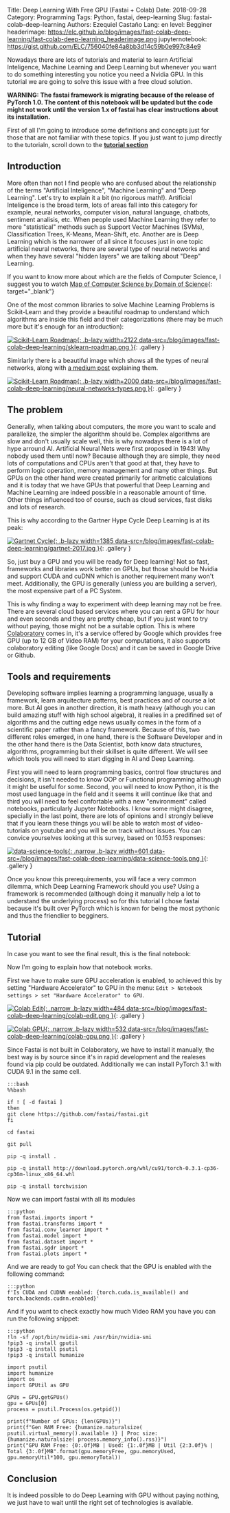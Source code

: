 Title: Deep Learning With Free GPU (Fastai + Colab)
Date: 2018-09-28
Category: Programming
Tags: Python, fastai, deep-learning
Slug: fastai-colab-deep-learning
Authors: Ezequiel Castaño
Lang: en
level: Begginer
headerimage: https://elc.github.io/blog/images/fast-colab-deep-learning/fast-colab-deep-learning_headerimage.png
jupyternotebook: https://gist.github.com/ELC/756040fe84a8bb3d14c59b0e997c84e9

Nowadays there are lots of tutorials and material to learn Artificial Inteligence, Machine Learning and Deep Learning but whenever you want to do something interesting you notice you need a Nvidia GPU. In this tutorial we are going to solve this issue with a free cloud solution.

<!-- PELICAN_END_SUMMARY -->

**WARNING: The fastai framework is migrating because of the release of PyTorch 1.0. The content of this notebook will be updated but the code might not work until the version 1.x of fastai has clear instructions about its installation.**

First of all I'm going to introduce some definitions and concepts just for those that are not familiar with these topics. If you just want to  jump directly to the tutorialn, scroll down to the [**tutorial section**](#tutorial)

## Introduction

More often than not I find people who are confused about the relationship of the terms "Artificial Inteligence", "Machine Learning" and "Deep Learning". Let's try to explain it a bit (no rigorous math!). Artificial Inteligence is the broad term, lots of areas fall into this category for example, neural networks, computer vision, natural language, chatbots, sentiment analisis, etc. When people used Machine Learning they refer to more "statistical" methods such as Support Vector Machines (SVMs), Classification Trees, K-Means, Mean-Shift, etc. Another are is Deep Learning which is the narrower of all since it focuses just in one topic artificial neural networks, there are several type of neural networks and when they have several "hidden layers" we are talking about "Deep" Learning.

If you want to know more about which are the fields of Computer Science, I suggest you to watch [Map of Computer Science by Domain of Science](https://www.youtube.com/watch?v=SzJ46YA_RaA){: target="_blank"}

One of the most common libraries to solve Machine Learning Problems is Scikit-Learn and they provide a beautiful roadmap to understand which algorithms are inside this field and their categorizations (there may be much more but it's enough for an introduction):

[![Scikit-Learn Roadmap]({attach}images/fast-colab-deep-learning/sklearn-roadmap-thumbnail.png){: .b-lazy width=2122 data-src=/blog/images/fast-colab-deep-learning/sklearn-roadmap.png }](/blog/images/fast-colab-deep-learning/sklearn-roadmap.png){: .gallery }

Simirlarly there is a beautiful image which shows all the types of neural networks, along with [a medium post](https://towardsdatascience.com/the-mostly-complete-chart-of-neural-networks-explained-3fb6f2367464) explaining them.

[![Scikit-Learn Roadmap]({attach}images/fast-colab-deep-learning/neural-networks-types-thumbnail.png){: .b-lazy width=2000 data-src=/blog/images/fast-colab-deep-learning/neural-networks-types.png }](/blog/images/fast-colab-deep-learning/neural-networks-types.png){: .gallery }

## The problem

Generally, when talking about computers, the more you want to scale and parallelize, the simpler the algorithm should be. Complex algorithms are slow and don't usually scale well, this is why nowadays there is a lot of hype arround AI. Artificial Neural Nets were first proposed in 1943! Why nobody used them until now? Because although they are simple, they need lots of computations and CPUs aren't that good at that, they have to perform logic operation, memory management and many other things. But GPUs on the other hand were created primarily for aritmetic calculations and it is today that we have GPUs that powerful that Deep Learning and Machine Learning are indeed possible in a reasonable amount of time. Other things influenced too of course, such as cloud services, fast disks and lots of research.

This is why according to the Gartner Hype Cycle Deep Learning is at its peak:

[![Gartnet Cycle]({attach}images/fast-colab-deep-learning/gartnet-2017-thumbnail.jpg){: .b-lazy width=1385 data-src=/blog/images/fast-colab-deep-learning/gartnet-2017.jpg }](/blog/images/fast-colab-deep-learning/gartnet-2017.jpg){: .gallery }

So, just buy a GPU and you will be ready for Deep learning! Not so fast, frameworks and libraries work better on GPUs, but those should be Nvidia and support CUDA and cuDNN which is another requirement many won't meet. Additionally, the GPU is generally (unless you are building a server), the most expensive part of a PC System.

This is why finding a way to experiment with deep learning may not be free. There are several cloud based services where you can rent a GPU for hour and even seconds and they are pretty cheap, but if you just want to try without paying, those might not be a suitable option. This is where [Colaboratory](https://colab.research.google.com/) comes in, it's a service offered by Google which provides free GPU (up to 12 GB of Video RAM) for your computations, it also supports colaboratory editing (like Google Docs) and it can be saved in Google Drive or Github.

## Tools and requirements

Developing software implies learning a programming language, usually a framework, learn arquitecture patterns, best practices and of course a lot more. But AI goes in another direction, it is math heavy (although you can build amazing stuff with high school algebra), it realies in a predifined set of algorithms and the cutting edge news usually comes in the form of a scientific paper rather than a fancy framework. Because of this, two different roles emerged, in one hand, there is the Software Developer and in the other hand there is the Data Scientist, both know data structures, algorithms, programming but their skillset is quite different. We will see which tools you will need to start digging in AI and Deep Learning.

First you will need to learn programming basics, control flow structures and decisions, it isn't needed to know OOP or Functional programming although it might be useful for some. Second, you will need to know Python, it is the most used language in the field and it seems it will continue like that and third you will need to feel confortable with a new "environment" called notebooks, particularly Jupyter Notebooks. I know some might disagree, specially in the last point, there are lots of opinions and I strongly believe that if you learn these things you will be able to watch most of video-tutorials on youtube and you will be on track without issues. You can convice yourselves looking at this survey, based on 10.153 responses:

[![data-science-tools]({attach}images/fast-colab-deep-learning/data-science-tools-thumbnail.png){: .narrow .b-lazy width=601 data-src=/blog/images/fast-colab-deep-learning/data-science-tools.png  }](/blog/images/fast-colab-deep-learning/data-science-tools.png){: .gallery }

Once you know this prerequirements, you will face a very common dilemma, which Deep Learning Framework should you use? Using a framework is recommended (although doing it manually help a lot to understand the underlying process) so for this tutorial I chose fastai because it's built over PyTorch which is known for being the most pythonic and thus the friendlier to begginers.

## Tutorial

In case you want to see the final result, this is the final notebook:

<script src="https://gist.github.com/ELC/756040fe84a8bb3d14c59b0e997c84e9.js"></script>

Now I'm going to explain how that notebook works.

First we have to make sure GPU acceleration is enabled, to achieved this by setting "Hardware Accelerator" to GPU in the menu: `Edit > Notebook settings > set "Hardware Accelerator" to GPU`.

[![Colab Edit]({attach}images/fast-colab-deep-learning/colab-edit-thumbnail.png){: .narrow .b-lazy width=484 data-src=/blog/images/fast-colab-deep-learning/colab-edit.png }](/blog/images/fast-colab-deep-learning/colab-edit.png){: .gallery }

[![Colab GPU]({attach}images/fast-colab-deep-learning/colab-gpu-thumbnail.png){: .narrow .b-lazy width=532 data-src=/blog/images/fast-colab-deep-learning/colab-gpu.png }](/blog/images/fast-colab-deep-learning/colab-gpu.png){: .gallery }

Since Fastai is not built in Colaboratory, we have to install it manually, the best way is by source since it's in rapid development and the realeses found via pip could be outdated. Additionally we can install PyTorch 3.1 with CUDA 9.1 in the same cell.

    :::bash
    %%bash

    if ! [ -d fastai ]
    then
    git clone https://github.com/fastai/fastai.git
    fi

    cd fastai

    git pull

    pip -q install .

    pip -q install http://download.pytorch.org/whl/cu91/torch-0.3.1-cp36-cp36m-linux_x86_64.whl

    pip -q install torchvision

Now we can import fastai with all its modules

    :::python
    from fastai.imports import *
    from fastai.transforms import *
    from fastai.conv_learner import *
    from fastai.model import *
    from fastai.dataset import *
    from fastai.sgdr import *
    from fastai.plots import *

And we are ready to go! You can check that the GPU is enabled with the following command:

    :::python
    f'Is CUDA and CUDNN enabled: {torch.cuda.is_available() and torch.backends.cudnn.enabled}'

And if you want to check exactly how much Video RAM you have you can run the following snippet:

    :::python
    !ln -sf /opt/bin/nvidia-smi /usr/bin/nvidia-smi
    !pip3 -q install gputil
    !pip3 -q install psutil
    !pip3 -q install humanize

    import psutil
    import humanize
    import os
    import GPUtil as GPU

    GPUs = GPU.getGPUs()
    gpu = GPUs[0]
    process = psutil.Process(os.getpid())

    print(f"Number of GPUs: {len(GPUs)}")
    print(f"Gen RAM Free: {humanize.naturalsize( psutil.virtual_memory().available )} | Proc size: {humanize.naturalsize( process.memory_info().rss)}")
    print("GPU RAM Free: {0:.0f}MB | Used: {1:.0f}MB | Util {2:3.0f}% | Total {3:.0f}MB".format(gpu.memoryFree, gpu.memoryUsed, gpu.memoryUtil*100, gpu.memoryTotal))

## Conclusion

It is indeed possible to do Deep Learning with GPU without paying nothing, we just have to wait until the right set of technologies is available.